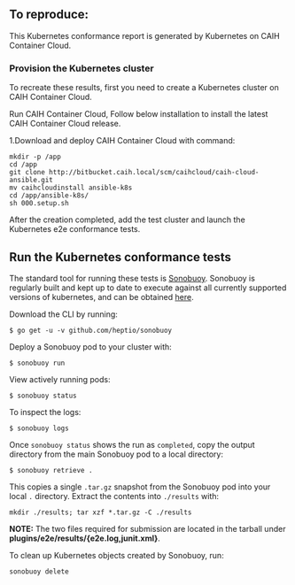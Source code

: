 ## To reproduce:
This Kubernetes conformance report is generated by Kubernetes on CAIH Container Cloud.

### Provision the Kubernetes cluster
To recreate these results, first you need to create a Kubernetes cluster on CAIH Container Cloud.

Run CAIH Container Cloud, Follow below installation to install the latest CAIH Container Cloud release.  

1.Download  and deploy CAIH Container Cloud with command:
```shell
mkdir -p /app
cd /app
git clone http://bitbucket.caih.local/scm/caihcloud/caih-cloud-ansible.git
mv caihcloudinstall ansible-k8s
cd /app/ansible-k8s/
sh 000.setup.sh
```
After the creation completed, add the test cluster and launch the Kubernetes e2e conformance tests.

## Run the Kubernetes conformance tests

The standard tool for running these tests is [Sonobuoy](https://github.com/heptio/sonobuoy).
Sonobuoy is regularly built and kept up to date to execute against all currently supported versions of kubernetes, 
and can be obtained [here](https://github.com/heptio/sonobuoy/releases).

Download the CLI by running:

```
$ go get -u -v github.com/heptio/sonobuoy
```

Deploy a Sonobuoy pod to your cluster with:

```
$ sonobuoy run
```

View actively running pods:

```
$ sonobuoy status
```

To inspect the logs:

```
$ sonobuoy logs
```

Once `sonobuoy status` shows the run as `completed`,
copy the output directory from the main Sonobuoy pod to a local directory:

```
$ sonobuoy retrieve .
```

This copies a single `.tar.gz` snapshot from the Sonobuoy pod into your local `.` directory.
Extract the contents into `./results` with:

```
mkdir ./results; tar xzf *.tar.gz -C ./results
```

**NOTE:** The two files required for submission are located in the tarball under **plugins/e2e/results/{e2e.log,junit.xml}**.

To clean up Kubernetes objects created by Sonobuoy, run:

```
sonobuoy delete
```

